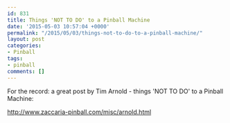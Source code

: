 ```yaml
---
id: 831
title: Things 'NOT TO DO' to a Pinball Machine
date: '2015-05-03 10:57:04 +0000'
permalink: "/2015/05/03/things-not-to-do-to-a-pinball-machine/"
layout: post
categories:
- Pinball
tags:
- pinball
comments: []
---
```

For the record: a great post by Tim Arnold - things 'NOT TO DO' to a Pinball Machine:

<http://www.zaccaria-pinball.com/misc/arnold.html>